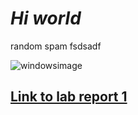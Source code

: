 <style>
body {
  background-image: url(https://www.google.com/url?sa=i&url=https%3A%2F%2Fwww.wallpaperflare.com%2Fclouds-comet-kimi-no-na-wa-sky-your-name-wallpaper-uvmpi&psig=AOvVaw0JAPSVNU2Y4s6miBGTToen&ust=1642132951047000&source=images&cd=vfe&ved=0CAsQjRxqFwoTCJCcno_srfUCFQAAAAAdAAAAABAD);
}
</style>

# *Hi world*

random spam fsdsadf

![windowsimage](https://user-images.githubusercontent.com/33038975/149262752-57a443eb-86e9-4a38-8634-883450d81c7b.jpeg)

## [Link to lab report 1](./lab1report.md)
